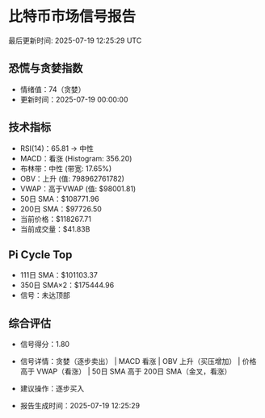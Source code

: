 # 比特币市场信号报告

最后更新时间: 2025-07-19 12:25:29 UTC

## 恐慌与贪婪指数
- 情绪值：74（贪婪）
- 更新时间：2025-07-19 00:00:00

## 技术指标
- RSI(14)：65.81 → 中性
- MACD：看涨 (Histogram: 356.20)
- 布林带：中性 (带宽: 17.65%)
- OBV：上升 (值: 798962761782)
- VWAP：高于VWAP (值: $98001.81)
- 50日 SMA：$108771.96
- 200日 SMA：$97726.50
- 当前价格：$118267.71
- 当前成交量：$41.83B

## Pi Cycle Top
- 111日 SMA：$101103.37
- 350日 SMA×2：$175444.96
- 信号：未达顶部

## 综合评估
- 信号得分：1.80
- 信号详情：贪婪（逐步卖出） | MACD 看涨 | OBV 上升（买压增加） | 价格高于 VWAP（看涨） | 50日 SMA 高于 200日 SMA（金叉，看涨）
- 建议操作：逐步买入

- 报告生成时间：2025-07-19 12:25:29